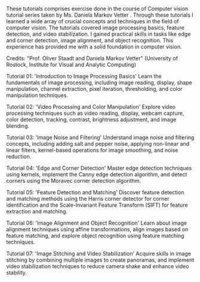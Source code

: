 These tutorials comprises exercise done in the course of Computer vision tutorial series taken by Ms. Daniela Markov Vetter . Through these tutorials I learned a wide array of crucial concepts and techniques in the field of computer vision. The tutorials covered image processing basics, feature detection, and video stabilization. I gained practical skills in tasks like edge and corner detection, image alignment, and object recognition. This experience has provided me with a solid foundation in computer vision.

Credits: "Prof. Oliver Staadt and Daniela Markov Vetter" (University of Rostock, Institute for Visual and Analytic Computing)

Tutorial 01: 'Introduction to Image Processing Basics'
Learn the fundamentals of image processing, including image reading, display, shape manipulation, channel extraction, pixel iteration, thresholding, and color manipulation techniques.

Tutorial 02: 'Video Processing and Color Manipulation'
Explore video processing techniques such as video reading, display, webcam capture, color detection, tracking, contrast, brightness adjustment, and image blending.

Tutorial 03: 'Image Noise and Filtering'
Understand image noise and filtering concepts, including adding salt and pepper noise, applying non-linear and linear filters, kernel-based operations for image smoothing, and noise reduction.

Tutorial 04: 'Edge and Corner Detection'
Master edge detection techniques using kernels, implement the Canny edge detection algorithm, and detect corners using the Moravec corner detection algorithm.

Tutorial 05: 'Feature Detection and Matching'
Discover feature detection and matching methods using the Harris corner detector for corner identification and the Scale-Invariant Feature Transform (SIFT) for feature extraction and matching.

Tutorial 06: 'Image Alignment and Object Recognition'
Learn about image alignment techniques using affine transformations, align images based on feature matching, and explore object recognition using feature matching techniques.

Tutorial 07: 'Image Stitching and Video Stabilization'
Acquire skills in image stitching by combining multiple images to create panoramas, and implement video stabilization techniques to reduce camera shake and enhance video stability.

